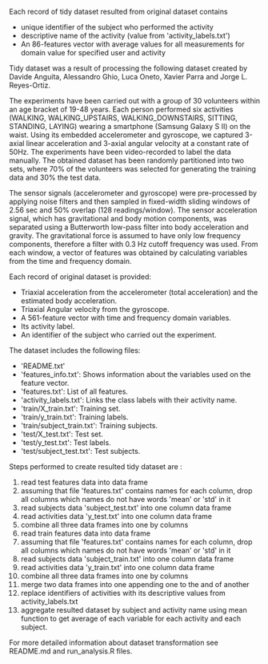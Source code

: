 Each record of tidy dataset resulted from original dataset contains
- unique identifier of the subject who performed the activity
- descriptive name of the activity (value from 'activity_labels.txt')
- An 86-features vector with average values for all measurements for domain value for specified user and activity

Tidy dataset was a result of processing the following dataset created by Davide Anguita, Alessandro Ghio, Luca Oneto, Xavier Parra and Jorge L. Reyes-Ortiz.

The experiments have been carried out with a group of 30 volunteers within an age bracket of 19-48 years. Each person performed six activities 
(WALKING, WALKING_UPSTAIRS, WALKING_DOWNSTAIRS, SITTING, STANDING, LAYING) wearing a smartphone (Samsung Galaxy S II) on the waist. Using its embedded accelerometer and 
gyroscope, we captured 3-axial linear acceleration and 3-axial angular velocity at a constant rate of 50Hz. The experiments have been video-recorded to label the data manually. 
The obtained dataset has been randomly partitioned into two sets, where 70% of the volunteers was selected for generating the training data and 30% the test data. 

The sensor signals (accelerometer and gyroscope) were pre-processed by applying noise filters and then sampled in fixed-width sliding windows of 2.56 sec and 50% overlap (128 readings/window). 
The sensor acceleration signal, which has gravitational and body motion components, was separated using a Butterworth low-pass filter into body acceleration and gravity. 
The gravitational force is assumed to have only low frequency components, therefore a filter with 0.3 Hz cutoff frequency was used. From each window, a vector of features was obtained by 
calculating variables from the time and frequency domain.

Each record of original dataset is provided:

- Triaxial acceleration from the accelerometer (total acceleration) and the estimated body acceleration.
- Triaxial Angular velocity from the gyroscope. 
- A 561-feature vector with time and frequency domain variables. 
- Its activity label. 
- An identifier of the subject who carried out the experiment.

The dataset includes the following files:

- 'README.txt'
- 'features_info.txt': Shows information about the variables used on the feature vector.
- 'features.txt': List of all features.
- 'activity_labels.txt': Links the class labels with their activity name.
- 'train/X_train.txt': Training set.
- 'train/y_train.txt': Training labels.
- 'train/subject_train.txt': Training subjects.
- 'test/X_test.txt': Test set.
- 'test/y_test.txt': Test labels.
- 'test/subject_test.txt': Test subjects.

Steps performed to create resulted tidy dataset are :
 1. read test features data into data frame
 2. assuming that file 'features.txt' contains names for each column, drop all columns which names do not have words 'mean' or 'std' in it
 3. read subjects data 'subject_test.txt' into one column data frame 
 4. read activities data 'y_test.txt' into one column data frame 
 5. combine all three data frames into one by columns
 7. read train features data into data frame
 8. assuming that file 'features.txt' contains names for each column, drop all columns which names do not have words 'mean' or 'std' in it
 9. read subjects data 'subject_train.txt' into one column data frame 
 10. read activities data 'y_train.txt' into one column data frame 
 11. combine all three data frames into one by columns
 12. merge two data frames into one appending one to the and of another
 13. replace identifiers of activities with its descriptive values from activity_labels.txt
 14. aggregate resulted dataset by subject and activity name using mean function to get average of each variable for each activity and each subject.

For more detailed information about dataset transformation see README.md and run_analysis.R files.








